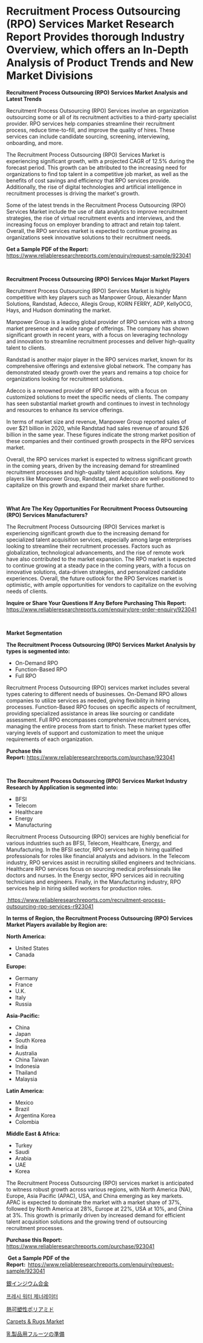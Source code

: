 <p><h1>Recruitment Process Outsourcing (RPO) Services Market Research Report Provides thorough Industry Overview, which offers an In-Depth Analysis of Product Trends and New Market Divisions</h1></p><p><strong>Recruitment Process Outsourcing (RPO) Services Market Analysis and Latest Trends</strong></p>
<p><p>Recruitment Process Outsourcing (RPO) Services involve an organization outsourcing some or all of its recruitment activities to a third-party specialist provider. RPO services help companies streamline their recruitment process, reduce time-to-fill, and improve the quality of hires. These services can include candidate sourcing, screening, interviewing, onboarding, and more.</p><p>The Recruitment Process Outsourcing (RPO) Services Market is experiencing significant growth, with a projected CAGR of 12.5% during the forecast period. This growth can be attributed to the increasing need for organizations to find top talent in a competitive job market, as well as the benefits of cost savings and efficiency that RPO services provide. Additionally, the rise of digital technologies and artificial intelligence in recruitment processes is driving the market's growth.</p><p>Some of the latest trends in the Recruitment Process Outsourcing (RPO) Services Market include the use of data analytics to improve recruitment strategies, the rise of virtual recruitment events and interviews, and the increasing focus on employer branding to attract and retain top talent. Overall, the RPO services market is expected to continue growing as organizations seek innovative solutions to their recruitment needs.</p></p>
<p><strong>Get a Sample PDF of the Report:&nbsp;</strong> <a href="https://www.reliableresearchreports.com/enquiry/request-sample/923041">https://www.reliableresearchreports.com/enquiry/request-sample/923041</a></p>
<p>&nbsp;</p>
<p><strong>Recruitment Process Outsourcing (RPO) Services Major Market Players</strong></p>
<p><p>Recruitment Process Outsourcing (RPO) Services Market is highly competitive with key players such as Manpower Group, Alexander Mann Solutions, Randstad, Adecco, Allegis Group, KORN FERRY, ADP, KellyOCG, Hays, and Hudson dominating the market. </p><p>Manpower Group is a leading global provider of RPO services with a strong market presence and a wide range of offerings. The company has shown significant growth in recent years, with a focus on leveraging technology and innovation to streamline recruitment processes and deliver high-quality talent to clients.</p><p>Randstad is another major player in the RPO services market, known for its comprehensive offerings and extensive global network. The company has demonstrated steady growth over the years and remains a top choice for organizations looking for recruitment solutions.</p><p>Adecco is a renowned provider of RPO services, with a focus on customized solutions to meet the specific needs of clients. The company has seen substantial market growth and continues to invest in technology and resources to enhance its service offerings.</p><p>In terms of market size and revenue, Manpower Group reported sales of over $21 billion in 2020, while Randstad had sales revenue of around $26 billion in the same year. These figures indicate the strong market position of these companies and their continued growth prospects in the RPO services market.</p><p>Overall, the RPO services market is expected to witness significant growth in the coming years, driven by the increasing demand for streamlined recruitment processes and high-quality talent acquisition solutions. Key players like Manpower Group, Randstad, and Adecco are well-positioned to capitalize on this growth and expand their market share further.</p></p>
<p>&nbsp;</p>
<p><strong>What Are The Key Opportunities For Recruitment Process Outsourcing (RPO) Services Manufacturers?</strong></p>
<p><p>The Recruitment Process Outsourcing (RPO) Services market is experiencing significant growth due to the increasing demand for specialized talent acquisition services, especially among large enterprises looking to streamline their recruitment processes. Factors such as globalization, technological advancements, and the rise of remote work have also contributed to the market expansion. The RPO market is expected to continue growing at a steady pace in the coming years, with a focus on innovative solutions, data-driven strategies, and personalized candidate experiences. Overall, the future outlook for the RPO Services market is optimistic, with ample opportunities for vendors to capitalize on the evolving needs of clients.</p></p>
<p><strong>Inquire or Share Your Questions If Any Before Purchasing This Report:</strong> <a href="https://www.reliableresearchreports.com/enquiry/pre-order-enquiry/923041">https://www.reliableresearchreports.com/enquiry/pre-order-enquiry/923041</a></p>
<p>&nbsp;</p>
<p><strong>Market Segmentation</strong></p>
<p><strong>The Recruitment Process Outsourcing (RPO) Services Market Analysis by types is segmented into:</strong></p>
<p><ul><li>On-Demand RPO</li><li>Function-Based RPO</li><li>Full RPO</li></ul></p>
<p><p>Recruitment Process Outsourcing (RPO) services market includes several types catering to different needs of businesses. On-Demand RPO allows companies to utilize services as needed, giving flexibility in hiring processes. Function-Based RPO focuses on specific aspects of recruitment, providing specialized assistance in areas like sourcing or candidate assessment. Full RPO encompasses comprehensive recruitment services, managing the entire process from start to finish. These market types offer varying levels of support and customization to meet the unique requirements of each organization.</p></p>
<p><strong>Purchase this Report:&nbsp;</strong><a href="https://www.reliableresearchreports.com/purchase/923041">https://www.reliableresearchreports.com/purchase/923041</a></p>
<p>&nbsp;</p>
<p><strong>The Recruitment Process Outsourcing (RPO) Services Market Industry Research by Application is segmented into:</strong></p>
<p><ul><li>BFSI</li><li>Telecom</li><li>Healthcare</li><li>Energy</li><li>Manufacturing</li></ul></p>
<p><p>Recruitment Process Outsourcing (RPO) services are highly beneficial for various industries such as BFSI, Telecom, Healthcare, Energy, and Manufacturing. In the BFSI sector, RPO services help in hiring qualified professionals for roles like financial analysts and advisors. In the Telecom industry, RPO services assist in recruiting skilled engineers and technicians. Healthcare RPO services focus on sourcing medical professionals like doctors and nurses. In the Energy sector, RPO services aid in recruiting technicians and engineers. Finally, in the Manufacturing industry, RPO services help in hiring skilled workers for production roles.</p></p>
<p><a href="https://www.reliableresearchreports.com/recruitment-process-outsourcing-rpo-services-r923041">&nbsp;https://www.reliableresearchreports.com/recruitment-process-outsourcing-rpo-services-r923041</a></p>
<p><strong>In terms of Region, the Recruitment Process Outsourcing (RPO) Services Market Players available by Region are:</strong></p>
<p>
    <p> <strong> North America: </strong>
        <ul>
            <li>United States</li>
            <li>Canada</li>
        </ul>
        </p> 
    <p> <strong> Europe: </strong>
        <ul>
            <li>Germany</li>
            <li>France</li>
            <li>U.K.</li>
            <li>Italy</li>
            <li>Russia</li>
        </ul>
        </p> 
    <p> <strong> Asia-Pacific: </strong>
        <ul>
            <li>China</li>
            <li>Japan</li>
            <li>South Korea</li>
            <li>India</li>
            <li>Australia</li>
            <li>China Taiwan</li>
            <li>Indonesia</li>
            <li>Thailand</li>
            <li>Malaysia</li>
        </ul>
        </p> 
    <p> <strong> Latin America: </strong>
        <ul>
            <li>Mexico</li>
            <li>Brazil</li>
            <li>Argentina Korea</li>
            <li>Colombia</li>
        </ul>
        </p> 
    <p> <strong> Middle East & Africa: </strong>
        <ul>
            <li>Turkey</li>
            <li>Saudi</li>
            <li>Arabia</li>
            <li>UAE</li>
            <li>Korea</li>
        </ul>
    </p>
    </p>
<p><p>The Recruitment Process Outsourcing (RPO) services market is anticipated to witness robust growth across various regions, with North America (NA), Europe, Asia Pacific (APAC), USA, and China emerging as key markets. APAC is expected to dominate the market with a market share of 37%, followed by North America at 28%, Europe at 22%, USA at 10%, and China at 3%. This growth is primarily driven by increased demand for efficient talent acquisition solutions and the growing trend of outsourcing recruitment processes.</p></p>
<p><strong>Purchase this Report: </strong><a href="https://www.reliableresearchreports.com/purchase/923041">https://www.reliableresearchreports.com/purchase/923041</a></p>
<p>&nbsp;<strong>Get a Sample PDF of the Report:&nbsp;&nbsp;</strong><a href="https://www.reliableresearchreports.com/enquiry/request-sample/923041">https://www.reliableresearchreports.com/enquiry/request-sample/923041</a></p>
<p><strong></strong></p>
<p><p><a href="https://medium.com/@camilcosta76856/%E9%8A%80%E3%82%A4%E3%83%B3%E3%82%B8%E3%82%A6%E3%83%A0%E5%90%88%E9%87%91%E5%B8%82%E5%A0%B4%E8%A6%8F%E6%A8%A1-cagr-%E3%83%88%E3%83%AC%E3%83%B3%E3%83%89-2024-2030-fb61da7df2cc">銀インジウム合金</a></p><p><a href="https://medium.com/@adrainratke34/2024%EB%85%84%EB%B6%80%ED%84%B0-2031%EB%85%84%EA%B9%8C%EC%A7%80%EC%9D%98-%EA%B8%B0%EA%B0%84%EC%9D%84-%EC%9C%84%ED%95%9C-%EA%B8%89%EC%88%98-%EB%B0%9C%EC%83%9D%EA%B8%B0-%EC%8B%9C%EC%9E%A5-%EB%B6%84%EC%84%9D-%EB%B0%8F-%ED%81%AC%EA%B8%B0-%EC%98%88%EC%B8%A1-05d7b2ff8297">프레시 워터 제너레이터</a></p><p><a href="https://github.com/tubbs463/Market-Research-Report-List-1/blob/main/290515761136.md">熱可塑性ポリアミド</a></p><p><a href="https://issuu.com/reportprime-2/docs/carpets-rugs-market-size-2030.pptx">Carpets & Rugs Market</a></p><p><a href="https://medium.com/@jack3lambert/%E4%B9%B3%E8%A3%BD%E5%93%81%E5%B8%82%E5%A0%B4%E3%81%AB%E5%90%91%E3%81%91%E3%81%9F%E3%83%95%E3%83%AB%E3%83%BC%E3%83%84%E3%81%AE%E6%BA%96%E5%82%99%E3%81%AE%E5%B8%82%E5%A0%B4%E5%8B%95%E5%90%91-%E6%88%90%E9%95%B7-2024%E5%B9%B4%E3%81%8B%E3%82%892031%E5%B9%B4%E3%81%BE%E3%81%A7%E3%81%AE%E4%BA%88%E6%B8%AC-05a678e51cf9">乳製品用フルーツの準備</a></p></p>